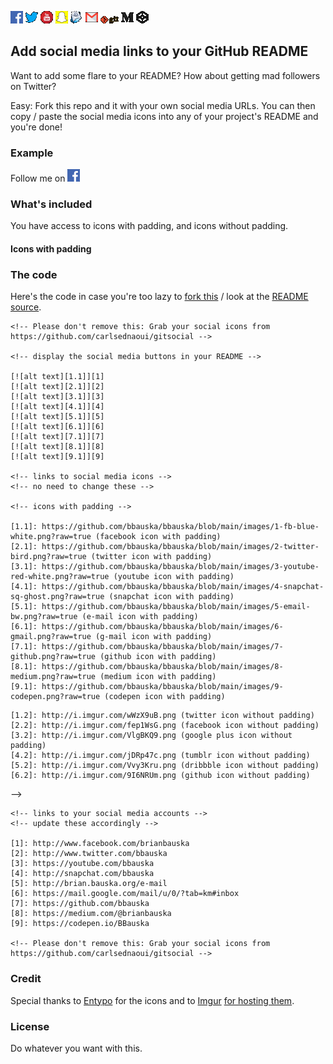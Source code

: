 <!-- Please don't remove this: Grab your social icons from https://github.com/carlsednaoui/gitsocial -->

<!-- display the social media buttons in your README -->

[![alt text][1.1]][1]
[![alt text][2.1]][2]
[![alt text][3.1]][3]
[![alt text][4.1]][4]
[![alt text][5.1]][5]
[![alt text][6.1]][6]
[![alt text][7.1]][7]
[![alt text][8.1]][8]
[![alt text][9.1]][9]

<!-- links to social media icons -->
<!-- no need to change these -->

<!-- icons with padding -->

[1.1]: https://github.com/bbauska/bbauska/blob/main/images/1-fb-blue-white.png?raw=true (facebook icon with padding)
[2.1]: https://github.com/bbauska/bbauska/blob/main/images/2-twitter-bird.png?raw=true (twitter icon with padding)
[3.1]: https://github.com/bbauska/bbauska/blob/main/images/3-youtube-red-white.png?raw=true (youtube icon with padding)
[4.1]: https://github.com/bbauska/bbauska/blob/main/images/4-snapchat-sq-ghost.png?raw=true (snapchat icon with padding)
[5.1]: https://github.com/bbauska/bbauska/blob/main/images/5-email-bw.png?raw=true (e-mail icon with padding)
[6.1]: https://github.com/bbauska/bbauska/blob/main/images/6-gmail.png?raw=true (g-mail icon with padding)
[7.1]: https://github.com/bbauska/bbauska/blob/main/images/7-github.png?raw=true (github icon with padding)
[8.1]: https://github.com/bbauska/bbauska/blob/main/images/8-medium.png?raw=true (medium icon with padding)
[9.1]: https://github.com/bbauska/bbauska/blob/main/images/9-codepen.png?raw=true (codepen icon with padding)

<!--
[1.2]: http://i.imgur.com/wWzX9uB.png (twitter icon without padding)
[2.2]: http://i.imgur.com/fep1WsG.png (facebook icon without padding)
[3.2]: http://i.imgur.com/VlgBKQ9.png (google plus icon without padding)
[4.2]: http://i.imgur.com/jDRp47c.png (tumblr icon without padding)
[5.2]: http://i.imgur.com/Vvy3Kru.png (dribbble icon without padding)
[6.2]: http://i.imgur.com/9I6NRUm.png (github icon without padding)
-->

<!-- links to your social media accounts -->
<!-- update these accordingly -->

[1]: http://www.facebook.com/brianbauska
[2]: http://www.twitter.com/bbauska
[3]: https://youtube.com/bbauska
[4]: http://snapchat.com/bbauska
[5]: http://brian.bauska.org/e-mail
[6]: https://mail.google.com/mail/u/0/?tab=km#inbox
[7]: https://github.com/bbauska
[8]: https://medium.com/@brianbauska
[9]: https://codepen.io/BBauska

<!-- Please don't remove this: Grab your social icons from https://github.com/carlsednaoui/gitsocial -->

## Add social media links to your GitHub README
Want to add some flare to your README? How about getting mad followers on Twitter?

Easy: Fork this repo and it with your own social media URLs. You can then copy / paste the social media icons into any of your project's README and you're done!

### Example
Follow me on [![alt text][1.1]][1]

### What's included

You have access to icons with padding, and icons without padding.

#### Icons with padding

[1.1]: https://github.com/bbauska/bbauska/blob/main/images/1-fb-blue-white.png?raw=true (facebook icon with padding)
[2.1]: https://github.com/bbauska/bbauska/blob/main/images/2-twitter-bird.png?raw=true (twitter icon with padding)
[3.1]: https://github.com/bbauska/bbauska/blob/main/images/3-youtube-red-white.png?raw=true (youtube icon with padding)
[4.1]: https://github.com/bbauska/bbauska/blob/main/images/4-snapchat-sq-ghost.png?raw=true (snapchat icon with padding)
[5.1]: https://github.com/bbauska/bbauska/blob/main/images/5-email-bw.png?raw=true (e-mail icon with padding)
[6.1]: https://github.com/bbauska/bbauska/blob/main/images/6-gmail.png?raw=true (g-mail icon with padding)
[7.1]: https://github.com/bbauska/bbauska/blob/main/images/7-github.png?raw=true (github icon with padding)
[8.1]: https://github.com/bbauska/bbauska/blob/main/images/8-medium.png?raw=true (medium icon with padding)
[9.1]: https://github.com/bbauska/bbauska/blob/main/images/9-codepen.png?raw=true (codepen icon with padding)

<!--
#### Without padding—great to use in a sentence [![alt text][1.2]][1]
[![alt text][1.2]][1]
[![alt text][2.2]][2]
[![alt text][3.2]][3]
[![alt text][4.2]][4]
[![alt text][5.2]][5]
[![alt text][6.2]][6]
-->

### The code
Here's the code in case you're too lazy to [fork this](https://github.com/carlsednaoui/gitsocial/fork) / look at the [README source](https://raw.github.com/bbauska/gitsocial/master/README.md).

    <!-- Please don't remove this: Grab your social icons from https://github.com/carlsednaoui/gitsocial -->

    <!-- display the social media buttons in your README -->

    [![alt text][1.1]][1]
    [![alt text][2.1]][2]
    [![alt text][3.1]][3]
    [![alt text][4.1]][4]
    [![alt text][5.1]][5]
    [![alt text][6.1]][6]
    [![alt text][7.1]][7]
    [![alt text][8.1]][8]
    [![alt text][9.1]][9]

    <!-- links to social media icons -->
    <!-- no need to change these -->

    <!-- icons with padding -->

    [1.1]: https://github.com/bbauska/bbauska/blob/main/images/1-fb-blue-white.png?raw=true (facebook icon with padding)
    [2.1]: https://github.com/bbauska/bbauska/blob/main/images/2-twitter-bird.png?raw=true (twitter icon with padding)
    [3.1]: https://github.com/bbauska/bbauska/blob/main/images/3-youtube-red-white.png?raw=true (youtube icon with padding)
    [4.1]: https://github.com/bbauska/bbauska/blob/main/images/4-snapchat-sq-ghost.png?raw=true (snapchat icon with padding)
    [5.1]: https://github.com/bbauska/bbauska/blob/main/images/5-email-bw.png?raw=true (e-mail icon with padding)
    [6.1]: https://github.com/bbauska/bbauska/blob/main/images/6-gmail.png?raw=true (g-mail icon with padding)
    [7.1]: https://github.com/bbauska/bbauska/blob/main/images/7-github.png?raw=true (github icon with padding)
    [8.1]: https://github.com/bbauska/bbauska/blob/main/images/8-medium.png?raw=true (medium icon with padding)
    [9.1]: https://github.com/bbauska/bbauska/blob/main/images/9-codepen.png?raw=true (codepen icon with padding)

<!--
    <!-- icons without padding -->

    [1.2]: http://i.imgur.com/wWzX9uB.png (twitter icon without padding)
    [2.2]: http://i.imgur.com/fep1WsG.png (facebook icon without padding)
    [3.2]: http://i.imgur.com/VlgBKQ9.png (google plus icon without padding)
    [4.2]: http://i.imgur.com/jDRp47c.png (tumblr icon without padding)
    [5.2]: http://i.imgur.com/Vvy3Kru.png (dribbble icon without padding)
    [6.2]: http://i.imgur.com/9I6NRUm.png (github icon without padding)
    
-->

    <!-- links to your social media accounts -->
    <!-- update these accordingly -->

    [1]: http://www.facebook.com/brianbauska
    [2]: http://www.twitter.com/bbauska
    [3]: https://youtube.com/bbauska
    [4]: http://snapchat.com/bbauska
    [5]: http://brian.bauska.org/e-mail
    [6]: https://mail.google.com/mail/u/0/?tab=km#inbox
    [7]: https://github.com/bbauska
    [8]: https://medium.com/@brianbauska
    [9]: https://codepen.io/BBauska

    <!-- Please don't remove this: Grab your social icons from https://github.com/carlsednaoui/gitsocial -->

### Credit
Special thanks to [Entypo](http://www.entypo.com/) for the icons and to [Imgur](http://imgur.com/tXSoThF,1AGmwO3,yCsTjba,0o48UoR,P3YfQoD,YckIOms#0) [for hosting them](http://imgur.com/Vvy3Kru,fep1WsG,9I6NRUm,VlgBKQ9,jDRp47c,wWzX9uB).

### License
Do whatever you want with this.
